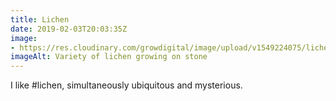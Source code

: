 ```yaml
---
title: Lichen
date: 2019-02-03T20:03:35Z
image: 
- https://res.cloudinary.com/growdigital/image/upload/v1549224075/lichen-CD2F9860.jpg
imageAlt: Variety of lichen growing on stone
---
```


I like #lichen, simultaneously ubiquitous and mysterious. 
